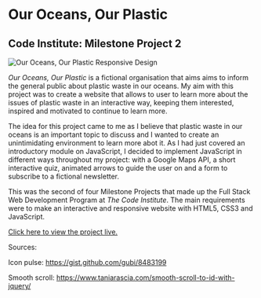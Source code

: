 # Our Oceans, Our Plastic

## Code Institute: Milestone Project 2


![Our Oceans, Our Plastic Responsive Design](https://github.com/mkthewlis/Milestone-Project-2/blob/master/assets/images/responsive-project.png)


*Our Oceans, Our Plastic* is a fictional organisation that aims aims to inform the general public about plastic waste in our 
oceans. My aim with this project was to create a website that allows to user to learn more about the issues of plastic waste 
in an interactive way, keeping them interested, inspired and motivated to continue to learn more. 

The idea for this project came to me as I believe that plastic waste in our oceans is an important topic to discuss and I wanted
to create an unintimidating environment to learn more abot it. As I had just covered an introductory module on JavaScript, I 
decided to implement JavaScript in different ways throughout my project: with a Google Maps API, a short interactive quiz, 
animated arrows to guide the user on and a form to subscribe to a fictional newsletter. 

This was the second of four Milestone Projects that made up the Full Stack Web Development Program at *The Code Institute*. 
The main requirements were to make an interactive and responsive website with HTML5, CSS3 and JavaScript.

[Click here to view the project live.](https://mkthewlis.github.io/Milestone-Project-2/)


Sources: 

Icon pulse: https://gist.github.com/gubi/8483199

Smooth scroll: https://www.taniarascia.com/smooth-scroll-to-id-with-jquery/ 